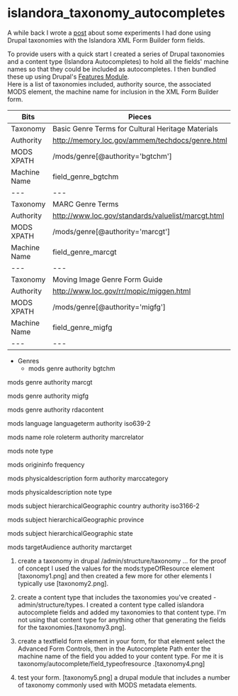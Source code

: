 islandora_taxonomy_autocompletes
================================

A while back I wrote a [post](https://groups.google.com/forum/#!topic/islandora/O5bXlqeAVoc) about some experiments I had done using Drupal taxonomies with the Islandora XML Form Builder form fields.

To provide users with a quick start I created a series of Drupal taxonomies 
and a content type (Islandora Autocompletes) to hold all the fields' machine names so that they could be included as autocompletes. 
I then bundled these up using Drupal's [Features Module](http://drupal.org/project/features).  
Here is a list of taxonomies included, authority source, the associated MODS element, the machine name for inclusion in the XML Form Builder form.

| Bits | Pieces |
| --- | --- |
| Taxonomy | Basic Genre Terms for Cultural Heritage Materials |
| Authority  | http://memory.loc.gov/ammem/techdocs/genre.html |
| MODS XPATH | /mods/genre[@authority='bgtchm'] |
| Machine Name | field_genre_bgtchm  |
| --- | --- |
| Taxonomy | MARC Genre Terms |
| Authority  | http://www.loc.gov/standards/valuelist/marcgt.html |
| MODS XPATH | /mods/genre[@authority='marcgt'] |
| Machine Name | field_genre_marcgt  |
| --- | --- |
| Taxonomy | Moving Image Genre Form Guide |
| Authority  | http://www.loc.gov/rr/mopic/miggen.html |
| MODS XPATH | /mods/genre[@authority='migfg'] |
| Machine Name | field_genre_migfg  |
| --- | --- |

* Genres
    * mods genre authority bgtchm

mods genre authority marcgt

mods genre authority migfg

mods genre authority rdacontent

mods language languageterm authority iso639-2

mods name role roleterm authority marcrelator

mods note type

mods origininfo frequency

mods physicaldescription form authority marccategory

mods physicaldescription note type

mods subject hierarchicalGeographic country authority iso3166-2

mods subject hierarchicalGeographic province

mods subject hierarchicalGeographic state

mods targetAudience authority marctarget



1. create a taxonomy in drupal /admin/structure/taxonomy   ... for the proof of concept I used the values for the mods:typeOfResource element [taxonomy1.png] and then created a few more for other elements I typically use [taxonomy2.png].

2. create a content type that includes the taxonomies you've created - admin/structure/types.  I created a content type called islandora autocomplete fields and added my taxonomies to that content type.  I'm not using that content type for anything other that generating the fields for the taxonomies.[taxonomy3.png].

3. create a textfield form element in your form, for that element select the Advanced Form Controls, then in the Autocomplete Path enter the machine name of the field you added to your content type. For me it is taxonomy/autocomplete/field_typeofresource .[taxonomy4.png]

4. test your form. [taxonomy5.png]
a drupal module that includes a number of taxonomy commonly used with MODS metadata elements.
